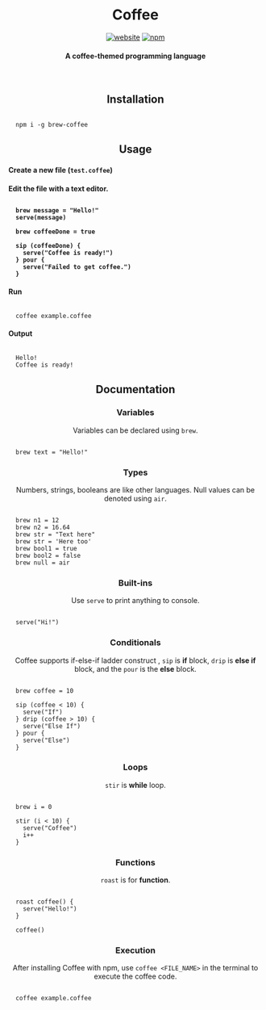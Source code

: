 <h1 align="center">Coffee</h1>
<p align="center">
<a href="https://coffee.eshayat.com"><img alt="website" src="https://img.shields.io/badge/website-blue"/></a>
<a href="https://www.npmjs.com/package/brew-coffee"><img alt="npm" src="https://img.shields.io/badge/npm-coffee-orange"/></a>
</p>
<h4 align="center">A coffee-themed programming language</h4>

<br />

<h2 align="center">Installation</h2>

```

  npm i -g brew-coffee

```

<h2 align="center">Usage</h2>

<h4 align="left">Create a new file (<code>test.coffee</code>)</h4>

<h4 align="left">Edit the file with a text editor.

```

  brew message = "Hello!"
  serve(message)

  brew coffeeDone = true

  sip (coffeeDone) {
    serve("Coffee is ready!")
  } pour {
    serve("Failed to get coffee.")
  }

```

<h4 align="left">Run</h4>

```

  coffee example.coffee

```

<h4 align="left">Output</h4>

```

  Hello!
  Coffee is ready!

```

<h2 align="center">Documentation</h2>

<h3 align="center">Variables</h3>
<p align="center">Variables can be declared using <code>brew</code>.</p>

```

  brew text = "Hello!"

```

<h3 align="center">Types</h3>
<p align="center">Numbers, strings, booleans are like other languages. Null values can be denoted using <code>air</code>.</p>

```

  brew n1 = 12
  brew n2 = 16.64
  brew str = "Text here"
  brew str = 'Here too'
  brew bool1 = true
  brew bool2 = false
  brew null = air

```

<h3 align="center">Built-ins</h3>
<p align="center">Use <code>serve</code> to print anything to console.</p>

```

  serve("Hi!")

```

<h3 align="center">Conditionals</h3>
<p align="center">Coffee supports if-else-if ladder construct , <code>sip</code> is <b>if</b> block, <code>drip</code> is <b>else if</b> block, and the <code>pour</code> is the <b>else</b> block. </p>

```

  brew coffee = 10

  sip (coffee < 10) {
    serve("If")
  } drip (coffee > 10) {
    serve("Else If")
  } pour {
    serve("Else")
  }

```

<h3 align="center">Loops</h3>
<p align="center"><code>stir</code> is <b>while</b> loop.</p>

```

  brew i = 0

  stir (i < 10) {
    serve("Coffee")
    i++
  }

```

<h3 align="center">Functions</h3>
<p align="center"><code>roast</code> is for <b>function</b>.</p>

```

  roast coffee() {
    serve("Hello!")
  }

  coffee()

```

<h3 align="center">Execution</h3>
<p align="center">After installing Coffee with npm, use <code>coffee &lt;FILE_NAME&gt;</code> in the terminal to execute the coffee code.</p>

```

  coffee example.coffee

```

